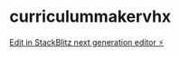 # curriculummakervhx

[Edit in StackBlitz next generation editor ⚡️](https://stackblitz.com/~/github.com/TheEnglishSpy/curriculummakervhx)